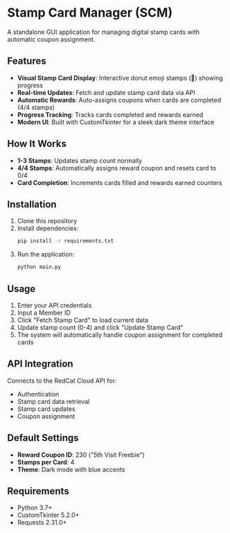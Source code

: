 # Stamp Card Manager (SCM)

A standalone GUI application for managing digital stamp cards with automatic coupon assignment.

## Features

- **Visual Stamp Card Display**: Interactive donut emoji stamps (🍩) showing progress
- **Real-time Updates**: Fetch and update stamp card data via API
- **Automatic Rewards**: Auto-assigns coupons when cards are completed (4/4 stamps)
- **Progress Tracking**: Tracks cards completed and rewards earned
- **Modern UI**: Built with CustomTkinter for a sleek dark theme interface

## How It Works

- **1-3 Stamps**: Updates stamp count normally
- **4/4 Stamps**: Automatically assigns reward coupon and resets card to 0/4
- **Card Completion**: Increments cards filled and rewards earned counters

## Installation

1. Clone this repository
2. Install dependencies:
   ```bash
   pip install -r requirements.txt
   ```
3. Run the application:
   ```bash
   python main.py
   ```

## Usage

1. Enter your API credentials
2. Input a Member ID
3. Click "Fetch Stamp Card" to load current data
4. Update stamp count (0-4) and click "Update Stamp Card"
5. The system will automatically handle coupon assignment for completed cards

## API Integration

Connects to the RedCat Cloud API for:
- Authentication
- Stamp card data retrieval
- Stamp card updates
- Coupon assignment

## Default Settings

- **Reward Coupon ID**: 230 ("5th Visit Freebie")
- **Stamps per Card**: 4
- **Theme**: Dark mode with blue accents

## Requirements

- Python 3.7+
- CustomTkinter 5.2.0+
- Requests 2.31.0+